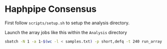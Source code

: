 # Haphpipe Consensus

First follow `scripts/setup.sh` to setup the analysis directory.

Launch the array jobs like this within the `Analysis` directory

```bash
sbatch -N 1 -a 1-$(wc -l < samples.txt) -p short,defq -t 240 run_array.sh
```
